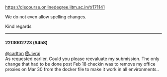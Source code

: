 https://discourse.onlinedegree.iitm.ac.in/t/171141

We do not even allow spelling changes.</p>
<p>Kind regards</p><hr>

<h4>22f3002723 (#458)</h4>
<p><a class="mention" href="/u/carlton">@carlton</a> <a class="mention" href="/u/jivraj">@Jivraj</a><br/>
As requested earlier, Could you please reevaluate my submission. The only change that had to be done post Feb 18 checkin was to remove my office proxies on Mar 30 from the docker file  to make it work in all environments..